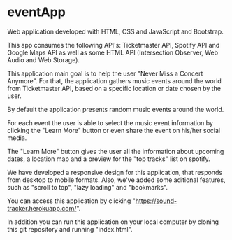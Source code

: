 ﻿# eventApp
Web application developed with HTML, CSS and JavaScript and Bootstrap.

This app consumes the following API's: Ticketmaster API, Spotify API and Google Maps API as well as some HTML API (Intersection Observer, Web Audio and Web Storage).

This application main goal is to help the user "Never Miss a Concert Anymore". For that, the application gathers music events around the world from Ticketmaster API, based on a specific location or date chosen by the user.

By default the application presents random music events around the world.

For each event the user is able to select the music event information by clicking the "Learn More" button or even share the event on his/her social media.

The "Learn More" button gives the user all the information about upcoming dates, a location map and a preview for the "top tracks" list on spotify.

We have developed a responsive design for this application, that responds from desktop to mobile formats. Also, we've added some aditional features, such as "scroll to top", "lazy loading" and "bookmarks".

You can access this application by clicking "https://sound-tracker.herokuapp.com/".

In addition you can run this application on your local computer by cloning this git repository and running "index.html".
